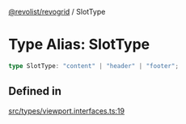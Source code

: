 [@revolist/revogrid](README.md) / SlotType

# Type Alias: SlotType

```ts
type SlotType: "content" | "header" | "footer";
```

## Defined in

[src/types/viewport.interfaces.ts:19](https://github.com/revolist/revogrid/blob/aad859c5867a15f34f8919817adea85dcff4ee63/src/types/viewport.interfaces.ts#L19)
